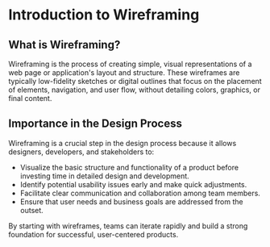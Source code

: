# Introduction to Wireframing

## What is Wireframing?

Wireframing is the process of creating simple, visual representations of a web page or application's layout and structure. These wireframes are typically low-fidelity sketches or digital outlines that focus on the placement of elements, navigation, and user flow, without detailing colors, graphics, or final content.

## Importance in the Design Process

Wireframing is a crucial step in the design process because it allows designers, developers, and stakeholders to:

- Visualize the basic structure and functionality of a product before investing time in detailed design and development.
- Identify potential usability issues early and make quick adjustments.
- Facilitate clear communication and collaboration among team members.
- Ensure that user needs and business goals are addressed from the outset.

By starting with wireframes, teams can iterate rapidly and build a strong foundation for successful, user-centered products.
